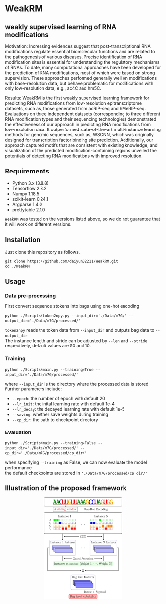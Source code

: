# WeakRM
## weakly supervised learning of RNA modifications
Motivation: Increasing evidences suggest that post-transcriptional RNA modifications
regulate essential biomolecular functions and are related to the pathogenesis of various
diseases. Precise identification of RNA modification sites is essential for understanding
the regulatory mechanisms of RNAs. To date, many computational approaches have
been developed for the prediction of RNA modifications, most of which were based on
strong supervision. These approaches performed generally well on modifications with
base-resolution data, but behave problematic for modifications with only low-resolution
data, e.g., ac4C and hm5C.

Results: WeakRM is the first weakly supervised learning framework for predicting
RNA modifications from low-resolution epitranscriptome datasets, such as, those
generated from acRIP-seq and hMeRIP-seq. Evaluations on three independent datasets
(corresponding to three different RNA modification types and their sequencing technologies)
demonstrated the effectiveness of our approach in predicting RNA modifications from
low-resolution data. It outperformed state-of-the-art multi-instance learning methods for
genomic sequences, such as, WSCNN, which was originally designed for transcription
factor binding site prediction. Additionally, our approach captured motifs that are consistent
with existing knowledge, and visualization of the predicted modification-containing
regions unveiled the potentials of detecting RNA modifications with improved resolution.
## Requirements
- Python 3.x (3.8.8)
- Tensorflow 2.3.2
- Numpy 1.18.5
- scikit-learn 0.24.1
- Argparse 1.4.0
- prettytable 2.1.0  
  
``WeakRM`` was tested on the versions listed above, so we do not guarantee that it will work on different versions.
## Installation
Just clone this repository as follows.
```
git clone https://github.com/daiyun02211/WeakRM.git
cd ./WeakRM
```
## Usage
### Data pre-processing
First convert sequence stokens into bags using one-hot encoding
```
python ./Scripts/token2npy.py --input_dir='./Data/m7G/' --output_dir='./Data/m7G/processed/'
```
``token2npy`` reads the token data from ``--input_dir`` and outputs bag data to ``--output_dir``  
The instance length and stride can be adjusted by ``--len`` and ``--stride`` respectively, default values are 50 and 10.
### Training
```
python ./Scripts/main.py --training=True --input_dir='./Data/m7G/processed/'
```
where ``--input_dir`` is the directory where the processed data is stored  
Further parameters include:
- ``--epoch``: the number of epoch with default 20
- ``--lr_init``: the inital learning rate with default 1e-4
- ``--lr_decay``: the decayed learning rate with default 1e-5
- ``--saving``: whether save weights during training
- ``--cp_dir``: the path to checkpoint directory
### Evaluation
```
python ./Scripts/main.py --training=False --input_dir='./Data/m7G/processed/' --cp_dir='./Data/m7G/processed/cp_dir/'
```
when specifying ``--training`` as False, we can now evaluate the model performance  
the default checkpoints are stored in ``'./Data/m7G/processed/cp_dir/'``
## Illustration of the proposed framework
<p align="center">
  <img src="https://github.com/daiyun02211/WeakRM/blob/main/Img/net.jpg" width="50%" align="middle"/>
</p>  
